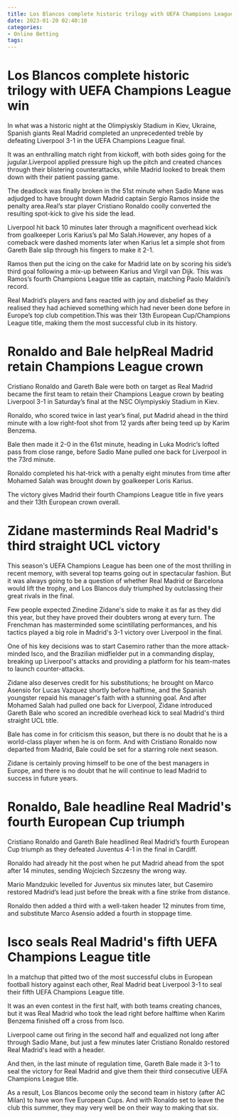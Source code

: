 ```yaml
---
title: Los Blancos complete historic trilogy with UEFA Champions League win
date: 2023-01-20 02:40:10
categories:
- Online Betting
tags:
---
```



#  Los Blancos complete historic trilogy with UEFA Champions League win

In what was a historic night at the Olimpiyskiy Stadium in Kiev, Ukraine, Spanish giants Real Madrid completed an unprecedented treble by defeating Liverpool 3-1 in the UEFA Champions League final.

It was an enthralling match right from kickoff, with both sides going for the jugular.Liverpool applied pressure high up the pitch and created chances through their blistering counterattacks, while Madrid looked to break them down with their patient passing game.

The deadlock was finally broken in the 51st minute when Sadio Mane was adjudged to have brought down Madrid captain Sergio Ramos inside the penalty area.Real’s star player Cristiano Ronaldo coolly converted the resulting spot-kick to give his side the lead.

Liverpool hit back 10 minutes later through a magnificent overhead kick from goalkeeper Loris Karius’s pal Mo Salah.However, any hopes of a comeback were dashed moments later when Karius let a simple shot from Gareth Bale slip through his fingers to make it 2-1.

Ramos then put the icing on the cake for Madrid late on by scoring his side’s third goal following a mix-up between Karius and Virgil van Dijk. This was Ramos’s fourth Champions League title as captain, matching Paolo Maldini’s record.

Real Madrid’s players and fans reacted with joy and disbelief as they realised they had achieved something which had never been done before in Europe’s top club competition.This was their 13th European Cup/Champions League title, making them the most successful club in its history.

#  Ronaldo and Bale helpReal Madrid retain Champions League crown

Cristiano Ronaldo and Gareth Bale were both on target as Real Madrid became the first team to retain their Champions League crown by beating Liverpool 3-1 in Saturday’s final at the NSC Olympiyskiy Stadium in Kiev.

Ronaldo, who scored twice in last year’s final, put Madrid ahead in the third minute with a low right-foot shot from 12 yards after being teed up by Karim Benzema.

Bale then made it 2-0 in the 61st minute, heading in Luka Modric’s lofted pass from close range, before Sadio Mane pulled one back for Liverpool in the 73rd minute.

Ronaldo completed his hat-trick with a penalty eight minutes from time after Mohamed Salah was brought down by goalkeeper Loris Karius.

The victory gives Madrid their fourth Champions League title in five years and their 13th European crown overall.

#  Zidane masterminds Real Madrid's third straight UCL victory

This season's UEFA Champions League has been one of the most thrilling in recent memory, with several top teams going out in spectacular fashion. But it was always going to be a question of whether Real Madrid or Barcelona would lift the trophy, and Los Blancos duly triumphed by outclassing their great rivals in the final.

Few people expected Zinedine Zidane's side to make it as far as they did this year, but they have proved their doubters wrong at every turn. The Frenchman has masterminded some scintillating performances, and his tactics played a big role in Madrid's 3-1 victory over Liverpool in the final.

One of his key decisions was to start Casemiro rather than the more attack-minded Isco, and the Brazilian midfielder put in a commanding display, breaking up Liverpool's attacks and providing a platform for his team-mates to launch counter-attacks.

Zidane also deserves credit for his substitutions; he brought on Marco Asensio for Lucas Vazquez shortly before halftime, and the Spanish youngster repaid his manager's faith with a stunning goal. And after Mohamed Salah had pulled one back for Liverpool, Zidane introduced Gareth Bale who scored an incredible overhead kick to seal Madrid's third straight UCL title.

Bale has come in for criticism this season, but there is no doubt that he is a world-class player when he is on form. And with Cristiano Ronaldo now departed from Madrid, Bale could be set for a starring role next season.

Zidane is certainly proving himself to be one of the best managers in Europe, and there is no doubt that he will continue to lead Madrid to success in future years.

#  Ronaldo, Bale headline Real Madrid's fourth European Cup triumph

Cristiano Ronaldo and Gareth Bale headlined Real Madrid’s fourth European Cup triumph as they defeated Juventus 4-1 in the final in Cardiff.

Ronaldo had already hit the post when he put Madrid ahead from the spot after 14 minutes, sending Wojciech Szczesny the wrong way.

Mario Mandzukic levelled for Juventus six minutes later, but Casemiro restored Madrid’s lead just before the break with a fine strike from distance.

Ronaldo then added a third with a well-taken header 12 minutes from time, and substitute Marco Asensio added a fourth in stoppage time.

#  Isco seals Real Madrid's fifth UEFA Champions League title

In a matchup that pitted two of the most successful clubs in European football history against each other, Real Madrid beat Liverpool 3-1 to seal their fifth UEFA Champions League title.

It was an even contest in the first half, with both teams creating chances, but it was Real Madrid who took the lead right before halftime when Karim Benzema finished off a cross from Isco.

Liverpool came out firing in the second half and equalized not long after through Sadio Mane, but just a few minutes later Cristiano Ronaldo restored Real Madrid's lead with a header.

And then, in the last minute of regulation time, Gareth Bale made it 3-1 to seal the victory for Real Madrid and give them their third consecutive UEFA Champions League title.

As a result, Los Blancos become only the second team in history (after AC Milan) to have won five European Cups. And with Ronaldo set to leave the club this summer, they may very well be on their way to making that six.